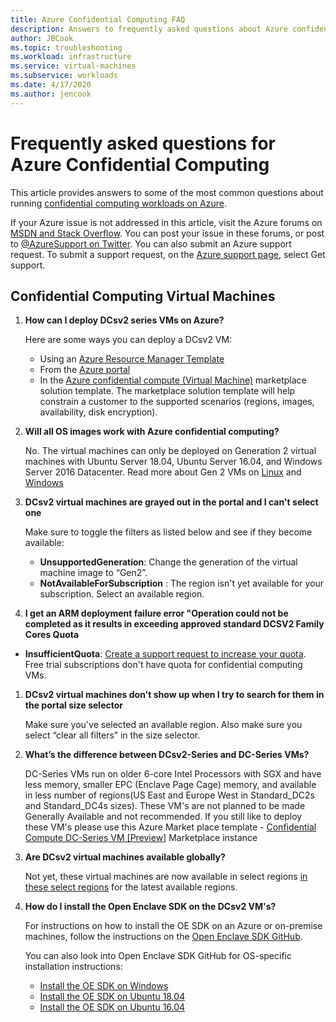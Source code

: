 ```yaml
---
title: Azure Confidential Computing FAQ
description: Answers to frequently asked questions about Azure confidential computing.
author: JBCook
ms.topic: troubleshooting
ms.workload: infrastructure
ms.service: virtual-machines
ms.subservice: workloads
ms.date: 4/17/2020
ms.author: jencook
---
```


# Frequently asked questions for Azure Confidential Computing

This article provides answers to some of the most common questions about running [confidential computing workloads on Azure](overview.md).

If your Azure issue is not addressed in this article, visit the Azure forums on [MSDN and Stack Overflow](https://azure.microsoft.com/support/forums/). You can post your issue in these forums, or post to [@AzureSupport on Twitter](https://twitter.com/AzureSupport). You can also submit an Azure support request. To submit a support request, on the [Azure support page](https://azure.microsoft.com/support/options/), select Get support.

## Confidential Computing Virtual Machines <a id="vm-faq"></a>

1. **How can I deploy DCsv2 series VMs on Azure?**

   Here are some ways you can deploy a DCsv2 VM:
   - Using an [Azure Resource Manager Template](../virtual-machines/windows/template-description.md)
   - From the [Azure portal](https://portal.azure.com/#create/hub)
   - In the [Azure confidential compute (Virtual Machine)](https://azuremarketplace.microsoft.com/marketplace/apps/microsoft-azure-compute.acc-virtual-machine-v2?tab=overview) marketplace solution template. The marketplace solution template will help constrain a customer to the supported scenarios (regions, images, availability, disk encryption). 

1. **Will all OS images work with Azure confidential computing?**

   No. The virtual machines can only be deployed on Generation 2 virtual machines with Ubuntu Server 18.04, Ubuntu Server 16.04, and Windows Server 2016 Datacenter. Read more about Gen 2 VMs on [Linux](../virtual-machines/linux/generation-2.md) and [Windows](../virtual-machines/windows/generation-2.md)

1. **DCsv2 virtual machines are grayed out in the portal and I can't select one**

   Make sure to toggle the filters as listed below and see if they become available:
    -	**UnsupportedGeneration**: Change the generation of the virtual machine image to “Gen2”.
    -	**NotAvailableForSubscription** : The region isn't yet available for your subscription. Select an available region.
    
1. **I get an ARM deployment failure error "Operation could not be completed as it results in exceeding approved standard DCSV2 Family Cores Quota**

-	**InsufficientQuota**: [Create a support request to increase your quota](../azure-portal/supportability/per-vm-quota-requests.md). Free trial subscriptions don't have quota for confidential computing VMs. 

1. **DCsv2 virtual machines don't show up when I try to search for them in the portal size selector**

   Make sure you've selected an available region. Also make sure you select “clear all filters” in the size selector. 

1. **What’s the difference between DCsv2-Series and DC-Series VMs?**

   DC-Series VMs run on older 6-core Intel Processors with SGX and have less memory, smaller EPC (Enclave Page Cage) memory, and available in less number of regions(US East and Europe West in Standard_DC2s and Standard_DC4s sizes). These VM's are not planned to be made Generally Available and not recommended. If you still like to deploy these VM's please use this Azure Market place template - [Confidential Compute DC-Series VM [Preview]](https://azuremarketplace.microsoft.com/marketplace/apps/microsoft-azure-compute.confidentialcompute?tab=Overview) Marketplace instance

1. **Are DCsv2 virtual machines available globally?**

   Not yet, these virtual machines are now available in select regions [in these select regions](https://azure.microsoft.com/global-infrastructure/services/?products=virtual-machines) for the latest available regions. 

1. **How do I install the Open Enclave SDK on the DCsv2 VM's?**
   
   For instructions on how to install the OE SDK on an Azure or on-premise machines, follow the instructions on the [Open Enclave SDK GitHub](https://github.com/openenclave/openenclave).
     
   You can also look into Open Enclave SDK GitHub for OS-specific installation instructions:
     - [Install the OE SDK on Windows](https://github.com/openenclave/openenclave/blob/master/docs/GettingStartedDocs/install_oe_sdk-Windows.md)
     - [Install the OE SDK on Ubuntu 18.04](https://github.com/openenclave/openenclave/blob/master/docs/GettingStartedDocs/install_oe_sdk-Ubuntu_18.04.md)
     - [Install the OE SDK on Ubuntu 16.04](https://github.com/openenclave/openenclave/blob/master/docs/GettingStartedDocs/install_oe_sdk-Ubuntu_16.04.md)
